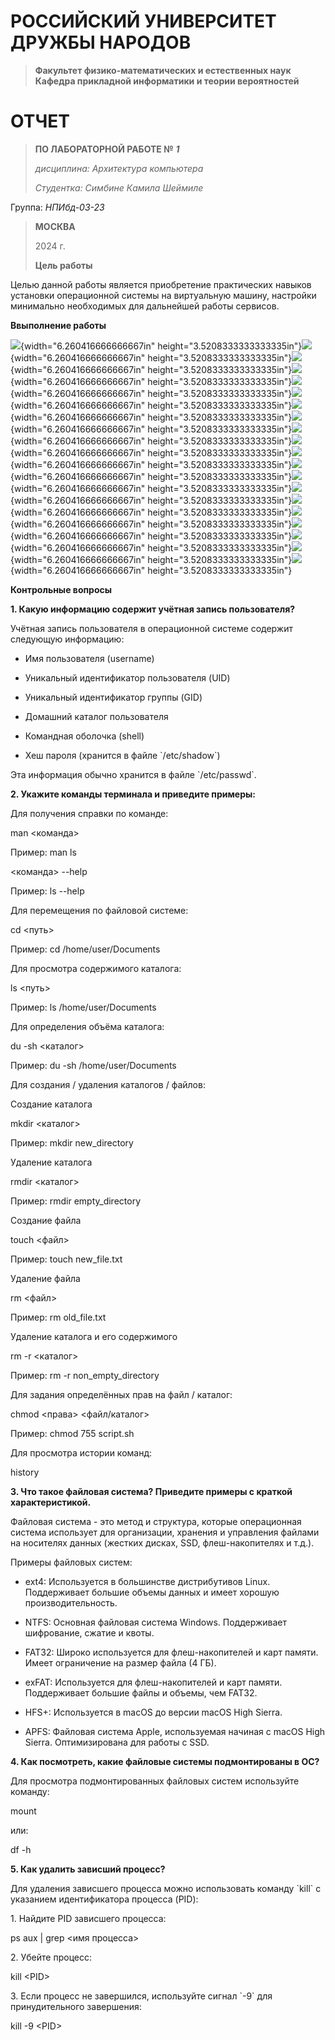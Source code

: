 РОССИЙСКИЙ УНИВЕРСИТЕТ ДРУЖБЫ НАРОДОВ
=====================================

> **Факультет физико-математических и естественных наук Кафедра
> прикладной информатики и теории вероятностей**

ОТЧЕТ
=====

> **ПО ЛАБОРАТОРНОЙ РАБОТЕ №** ***1***
>
> *дисциплина: Архитектура компьютера*
>
> *Студентка: Симбине Камила Шеймиле*

Группа: *НПИбд-03-23*

> **МОСКВА**
>
> 2024 г.
>
> **Цель работы**

Целью данной работы является приобретение практических навыков установки
операционной системы на виртуальную машину, настройки минимально
необходимых для дальнейшей работы сервисов.

**Ввыполнение работы**

![](media/image1.png){width="6.260416666666667in"
height="3.5208333333333335in"}![](media/image2.png){width="6.260416666666667in"
height="3.5208333333333335in"}![](media/image3.png){width="6.260416666666667in"
height="3.5208333333333335in"}![](media/image4.png){width="6.260416666666667in"
height="3.5208333333333335in"}![](media/image5.png){width="6.260416666666667in"
height="3.5208333333333335in"}![](media/image6.png){width="6.260416666666667in"
height="3.5208333333333335in"}![](media/image7.png){width="6.260416666666667in"
height="3.5208333333333335in"}![](media/image8.png){width="6.260416666666667in"
height="3.5208333333333335in"}![](media/image9.png){width="6.260416666666667in"
height="3.5208333333333335in"}![](media/image10.png){width="6.260416666666667in"
height="3.5208333333333335in"}![](media/image11.png){width="6.260416666666667in"
height="3.5208333333333335in"}![](media/image12.png){width="6.260416666666667in"
height="3.5208333333333335in"}![](media/image13.png){width="6.260416666666667in"
height="3.5208333333333335in"}![](media/image14.png){width="6.260416666666667in"
height="3.5208333333333335in"}![](media/image15.png){width="6.260416666666667in"
height="3.5208333333333335in"}![](media/image16.png){width="6.260416666666667in"
height="3.5208333333333335in"}![](media/image17.png){width="6.260416666666667in"
height="3.5208333333333335in"}![](media/image18.png){width="6.260416666666667in"
height="3.5208333333333335in"}![](media/image19.png){width="6.260416666666667in"
height="3.5208333333333335in"}![](media/image20.png){width="6.260416666666667in"
height="3.5208333333333335in"}

**Контрольные вопросы**

**1. Какую информацию содержит учётная запись пользователя?**

Учётная запись пользователя в операционной системе содержит следующую
информацию:

- Имя пользователя (username)

- Уникальный идентификатор пользователя (UID)

- Уникальный идентификатор группы (GID)

- Домашний каталог пользователя

- Командная оболочка (shell)

- Хеш пароля (хранится в файле \`/etc/shadow\`)

Эта информация обычно хранится в файле \`/etc/passwd\`.

**2. Укажите команды терминала и приведите примеры:**

Для получения справки по команде:

man &lt;команда&gt;

Пример: man ls

&lt;команда&gt; --help

Пример: ls --help

Для перемещения по файловой системе:

cd &lt;путь&gt;

Пример: cd /home/user/Documents

Для просмотра содержимого каталога:

ls &lt;путь&gt;

Пример: ls /home/user/Documents

Для определения объёма каталога:

du -sh &lt;каталог&gt;

Пример: du -sh /home/user/Documents

Для создания / удаления каталогов / файлов:

Создание каталога

mkdir &lt;каталог&gt;

Пример: mkdir new\_directory

Удаление каталога

rmdir &lt;каталог&gt;

Пример: rmdir empty\_directory

Создание файла

touch &lt;файл&gt;

Пример: touch new\_file.txt

Удаление файла

rm &lt;файл&gt;

Пример: rm old\_file.txt

Удаление каталога и его содержимого

rm -r &lt;каталог&gt;

Пример: rm -r non\_empty\_directory

Для задания определённых прав на файл / каталог:

chmod &lt;права&gt; &lt;файл/каталог&gt;

Пример: chmod 755 script.sh

Для просмотра истории команд:

history

**3. Что такое файловая система? Приведите примеры с краткой
характеристикой.**

Файловая система - это метод и структура, которые операционная система
использует для организации, хранения и управления файлами на носителях
данных (жестких дисках, SSD, флеш-накопителях и т.д.).

Примеры файловых систем:

- ext4: Используется в большинстве дистрибутивов Linux. Поддерживает
большие объемы данных и имеет хорошую производительность.

- NTFS: Основная файловая система Windows. Поддерживает шифрование,
сжатие и квоты.

- FAT32: Широко используется для флеш-накопителей и карт памяти. Имеет
ограничение на размер файла (4 ГБ).

- exFAT: Используется для флеш-накопителей и карт памяти. Поддерживает
большие файлы и объемы, чем FAT32.

- HFS+: Используется в macOS до версии macOS High Sierra.

- APFS: Файловая система Apple, используемая начиная с macOS High
Sierra. Оптимизирована для работы с SSD.

**4. Как посмотреть, какие файловые системы подмонтированы в ОС?**

Для просмотра подмонтированных файловых систем используйте команду:

mount

или:

df -h

**5. Как удалить зависший процесс?**

Для удаления зависшего процесса можно использовать команду \`kill\` с
указанием идентификатора процесса (PID):

1\. Найдите PID зависшего процесса:

ps aux | grep &lt;имя процесса&gt;

2\. Убейте процесс:

kill &lt;PID&gt;

3\. Если процесс не завершился, используйте сигнал \`-9\` для
принудительного завершения:

kill -9 &lt;PID&gt;
